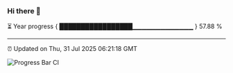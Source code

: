 ### Hi there 👋

⏳ Year progress { █████████████████▁▁▁▁▁▁▁▁▁▁▁▁▁ } 57.88 %

---

⏰ Updated on Thu, 31 Jul 2025 06:21:18 GMT

![Progress Bar CI](https://github.com/code-lakshay/GitHub-Actions-Demo/workflows/Progress%20Bar%20CI/badge.svg)
